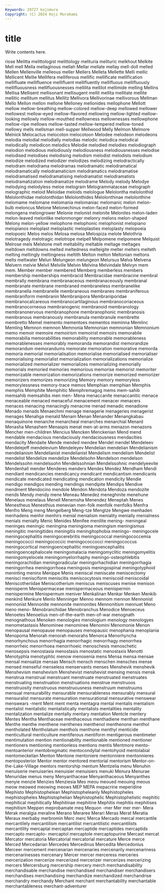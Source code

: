 ```yaml
---
Keywords: 29727 kojimura
Copyright: (C) 2024 Koji Murakami
---
```


# title

Write contents here.



riose Melitta melittologist melittology melituria melituric melkhout Melkite Mell
mell Mella mellaginous mellah Mellar mellate mellay mell-doll melled Mellen
Mellenville melleous meller Mellers Melleta Mellette Melli mellic Mellicent Mellie
Mellifera melliferous mellific mellificate mellification mellifluate mellifluence mellifluent mellifluently mellifluous
mellifluously mellifluousness mellifluousnesses mellilita mellilot mellimide melling Mellins Mellisa Mellisent
mellisonant mellisugent mellit mellita mellitate mellite mellitic mellitum mellitus Mellitz
Mellivora Mellivorinae mellivorous Mellman Mello Mellon mellon mellone Melloney mellonides
mellophone Mellott mellow mellow-breathing mellow-colored mellow-deep mellowed mellower mellowest mellow-eyed
mellow-flavored mellowing mellow-lighted mellow-looking mellowly mellow-mouthed mellowness mellownesses mellowphone mellow-ripe
mellows mellow-tasted mellow-tempered mellow-toned mellowy mells mellsman mell-supper Mellwood Melly
Melmon Melmore Melnick Melocactus melocoton melocotoon Melodee melodeon melodeons melodia
melodial melodially melodias melodic melodica melodical melodically melodicon melodics Melodie
melodied melodies melodiograph melodion melodious melodiously melodiousness melodiousnesses melodise melodised
melodises melodising melodism melodist melodists melodium melodize melodized melodizer melodizes
melodizing melodractically melodram melodrama melodramas melodramatic melodramatical melodramatically melodramaticism melodramatics
melodramatise melodramatised melodramatising melodramatist melodramatists melodramatization melodramatize melodrame Melody melody
Melodye melodying melodyless meloe melogram Melogrammataceae melograph melographic meloid Meloidae
meloids melologue Melolontha melolonthid Melolonthidae melolonthidan Melolonthides Melolonthinae melolonthine melomame
melomane melomania melomaniac melomanic melon melon-bulb meloncus Melone Melonechinus melon-faced
melon-formed melongena melongrower Melonie melonist melonite Melonites melon-laden melon-leaved melonlike
melonmonger melonry melons melon-shaped Melony melon-yellow melophone melophonic melophonist melopiano
melopianos meloplast meloplastic meloplasties meloplasty melopoeia melopoeic Melos melos Melosa
melosa Melospiza melote Melothria melotragedy melotragic melotrope melpell Melpomene melpomene
Melquist Melrose mels Melstone melt meltability meltable meltage meltages meltdown
meltdowns melted meltedness melteigite melter melters melteth melting meltingly meltingness
meltith Melton melton Meltonian meltons melts meltwater Melun Melungeon melungeon
Melursus Melva Melvena Melvern melvie Melvil Melville Melvin Melvina Melvindale
Melvyn mem mem. Member member membered Memberg memberless members membership
memberships membracid Membracidae membracine membral membrally membrana membranaceous membranaceously membranal
membranate membrane membraned membraneless membranelike membranella membranelle membraneous membranes membraniferous
membraniform membranin Membranipora Membraniporidae membranocalcareous membranocartilaginous membranocoriaceous membranocorneous membranogenic membranoid
membranology membranonervous membranophone membranophonic membranosis membranous membranously membranula membranule membrette
membretto Memel memento mementoes mementos meminna Memlinc Memling Memnon memnon
Memnonia Memnonian memnonian Memnonium memo memoir memoire memoirism memoirist memoirs
memorabile memorabilia memorabilities memorability memorable memorableness memorablenesses memorably memoranda memorandist
memorandize memorandum memorandums memorate memoration memorative memorda memoria memorial memorialisation
memorialise memorialised memorialiser memorialising memorialist memorialization memorializations memorialize memorialized memorializer
memorializes memorializing memorially memorials memoried memories memorious memorise memorist memoriter
memorizable memorization memorizations memorize memorized memorizer memorizers memorizes memorizing Memory
memory memoryless memorylessness memory-trace memos Memphian memphian Memphis memphis Memphite
Memphitic Memphremagog mems mem-sahib memsahib memsahibs men men- Mena menaccanite
menaccanitic menace menaceable menaced menaceful menacement menacer menacers menaces menacing
menacingly menacme menad menadic menadione Menado menads Menaechmi menage menagerie
menageries menagerist menages Menahga menald Menam Menan Menander Menangkabau menaquinone
menarche menarcheal menarches menarchial Menard Menasha Menashem Menaspis menat men-at-arms
menazon menazons Mencher men-children Mencius Mencken Menckenian Mend mend mendable
mendacious mendaciously mendaciousness mendacities mendacity Mendaite Mende mended mendee Mendel
mendel Mendeleev Mendelejeff mendelevium Mendeleyev Mendelian mendelian Mendelianism mendelianism Mendelianist
mendelianist Mendelism mendelism Mendelist mendelist Mendelize mendelize Mendelsohn Mendelson mendelson
Mendelssohn mendelssohn Mendelssohnian Mendelssohnic mendelyeevite Mendenhall mender Menderes menders Mendes
Mendez Mendham Mendi mendiant mendicancies mendicancy mendicant mendicantism mendicants mendicate
mendicated mendicating mendication mendicity Mendie mendigo mendigos mending mendings mendipite
Mendips Mendive mendment Mendocino mendole Mendon Mendota Mendoza mendozite mends
Mendy mendy mene Meneau Menedez meneghinite menehune Menelaus menelaus Menell
Menemsha Menendez Meneptah Menes Menestheus Menesthius menevian men-folk menfolk menfolks
Menfra Menfro Meng meng Mengelberg Meng-tze Mengtze Mengwe menhaden menhadens
menhir menhirs menial menialism meniality menially menialness menials menialty Menic
Menides Menifee menilite mening- meningeal meninges meningic meningina meningioma meningism
meningismus meningitic meningitides meningitis meningitophobia meningo- meningocele meningocephalitis meningocerebritis meningococcal
meningococcemia meningococci meningococcic meningococcocci meningococcus meningocortical meningoencephalitic meningoencephalitis meningoencephalocele meningomalacia
meningomyclitic meningomyelitis meningomyelocele meningomyelorrhaphy meningo-osteophlebitis meningorachidian meningoradicular meningorhachidian meningorrhagia meningorrhea
meningorrhoea meningosis meningospinal meningotyphoid meninting meninx Menippe Menis meniscal meniscate
meniscectomy menisci menisciform meniscitis meniscocytosis meniscoid meniscoidal Meniscotheriidae Meniscotherium meniscus
meniscuses menise menison menisperm Menispermaceae menispermaceous menispermin menispermine Menispermum meniver
Menkalinan Menkar Menken Menkib menkind Menkure Menlo Menninger Menno mennom
mennon Mennonist mennonist Mennonite mennonite mennonites Mennonitism mennuet Meno meno
meno- Menobranchidae Menobranchus Menodice Menoeceus Menoetes Menoetius men-of-the-earth men-of-war menognath
menognathous Menoken menologies menologium menology menologyes menometastasis Menominee menominee Menomini
Menomonie Menon menopausal menopause menopauses menopausic menophania menoplania Menopoma Menorah
menorah menorahs Menorca Menorhyncha menorhynchous menorrhagia menorrhagic menorrhagy menorrhea menorrheic
menorrhoea menorrhoeic menoschesis menoschetic menosepsis menostasia menostasis menostatic menostaxis Menotti
Menotyphla menotyphlic menow menoxenia mens Mensa mensa mensae mensal mensalize
mensas Mensch mensch menschen mensches mense mensed menseful menseless menservants
menses Menshevik menshevik Menshevism menshevism Menshevist menshevist mensing mensis mensk
menstrua menstrual menstruant menstruate menstruated menstruates menstruating menstruation menstruations menstrue
menstruoos menstruosity menstruous menstruousness menstruum menstruums mensual mensurability mensurable mensurableness
mensurably mensural mensuralist mensurate mensuration mensurational mensurative menswear menswears -ment
Ment ment menta mentagra mental mentalis mentalism mentalist mentalistic mentalistically
mentalists mentalities mentality mentalization mentalize mentally mentary mentation Mentcle mentery
Mentes Mentha Menthaceae menthaceous menthadiene menthan menthane Menthe menthe menthene
menthenes menthenol menthenone menthol mentholated Mentholatum menthols menthone menthyl menticide
menticultural menticulture mentiferous mentiform mentigerous mentimeter mentimutation mention mentionability mentionable
mentioned mentioner mentioners mentioning mentionless mentions mentis Mentmore mento- mentoanterior
mentobregmatic mentocondylial mentohyoid mentolabial mentomeckelian Menton Mentone mentoniere mentonniere mentonnieres
mentoposterior Mentor mentor mentored mentorial mentorism Mentor-on-the-Lake-Village mentors mentorship mentum
Mentzelia menu Menuhin menuiserie menuiseries menuisier menuisiers menuki Menura Menurae
Menuridae menus meny Menyanthaceae Menyanthaceous Menyanthes menyie menzie Menzies Menziesia
Meo meou meoued meouing meous meow meowed meowing meows MEP
MEPA mepacrine meperidine Mephisto Mephistophelean Mephistopheleanly Mephistopheles mephistopheles Mephistophelian Mephistophelic
Mephistophelistic mephitic mephitical mephitically Mephitinae mephitine Mephitis mephitis mephitises mephitism
Meppen meprobamate meq Mequon -mer Mer mer mer- Mera Merak
meralgia meraline Merano Meraree Merari Meras Merat Meratia Meraux merbaby
merbromin Merc merc Merca Mercado mercal mercantile mercantilely mercantilism mercantilist
mercantilistic mercantilists mercantility mercaptal mercaptan mercaptide mercaptides mercaptids mercapto mercapto-
mercaptol mercaptole mercaptopurine Mercast mercat Mercator mercatoria Mercatorial mercatorial mercature
Merce merce Merced Mercedarian Mercedes Mercedinus Mercedita Mercedonius Merceer mercement
mercenarian mercenaries mercenarily mercenariness mercenarinesses mercenary Mercer mercer merceress merceries
mercerization mercerize mercerized mercerizer mercerizes mercerizing mercers Mercersburg mercership mercery
merch merchandisability merchandisable merchandise merchandised merchandiser merchandisers merchandises merchandising merchandize
merchandized merchandrise merchandry merchandy Merchant merchant merchantability merchantable merchantableness merchant-adventurer
